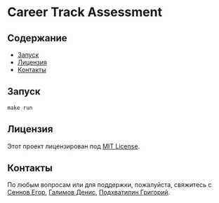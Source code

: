 # Career Track Assessment

## Содержание

- [Запуск](#запуск)
- [Лицензия](#лицензия)
- [Контакты](#контакты)

## Запуск

 `make run`

## Лицензия

Этот проект лицензирован под [MIT License](LICENSE).

## Контакты

По любым вопросам или для поддержки, пожалуйста, свяжитесь с [Сеннов Егор](https://t.me/sennov), [Галимов Денис](https://t.me/Kera032), [Подхватилин Григорий](https://t.me/grvat).


